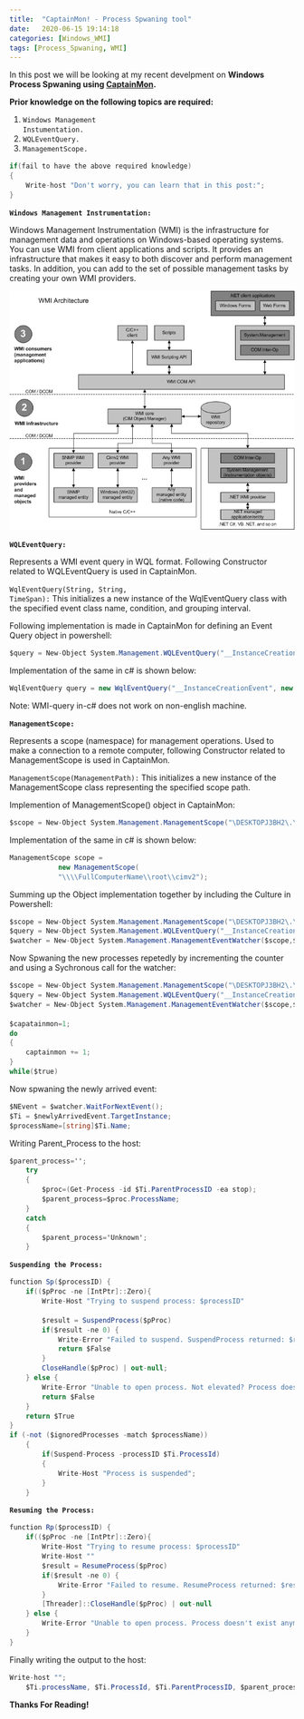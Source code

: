 ```yaml
---
title:  "CaptainMon! - Process Spwaning tool"
date:   2020-06-15 19:14:18
categories: [Windows_WMI]
tags: [Process_Spwaning, WMI]
---
```


In this post we will be looking at my recent develpment on <strong>Windows Process Spwaning using [CaptainMon][linktocaptainmon].</strong>

<strong>Prior knowledge on the following topics are required:</strong>
1. <code class="highlighter-rouge">Windows Management Instumentation.</code>
2. <code class="highlighter-rouge">WQLEventQuery.</code>
3. <code class="highlighter-rouge">ManagementScope.</code>

```c#
if(fail to have the above required knowledge)
{
    Write-host "Don't worry, you can learn that in this post:";
}
```

<p><strong><code class="highlighter-rouge">Windows Management Instrumentation:</code></strong></p>

<p>Windows Management Instrumentation (WMI) is the infrastructure for management data and operations on Windows-based operating systems. You can use WMI from client applications and scripts. It provides an infrastructure that makes it easy to both discover and perform management tasks. In addition, you can add to the set of possible management tasks by creating your own WMI providers.</P>

![alt text](https://github.com/sreeharshabandi/sreeharshabandi.github.io/blob/master/images/posts_images/wmi.jpg?raw=true)

<p><strong><code class="highlighter-rouge">WQLEventQuery:</code></strong></p>

<p>Represents a WMI event query in WQL format. Following Constructor related to WQLEventQuery is used in CaptainMon.</P>

<code class="highlighter-rouge">WqlEventQuery(String, String, TimeSpan):</code> This initializes a new instance of the WqlEventQuery class with the specified event class name, condition, and grouping interval.

<p>Following implementation is made in CaptainMon for defining an Event Query object in powershell:</P>

```c#
$query = New-Object System.Management.WQLEventQuery("__InstanceCreationEvent",$new_process_check_interval,"TargetInstance ISA 'Win32_Process'" );
```
Implementation of the same in c# is shown below:

```c#
WqlEventQuery query = new WqlEventQuery("__InstanceCreationEvent", new TimeSpan(0,0,1), "TargetInstance isa \"Win32_Process\"");
```
Note: WMI-query in-c# does not work on non-english machine.

<p><strong><code class="highlighter-rouge">ManagementScope:</code></strong></p>

<p>Represents a scope (namespace) for management operations. Used to make a connection to a remote computer, following Constructor related to ManagementScope is used in CaptainMon.</p>

<code class="highlighter-rouge">ManagementScope(ManagementPath):</code> This initializes a new instance of the ManagementScope class representing the specified scope path.

<p>Implemention of ManagementScope() object in CaptainMon:</P>

```c#
$scope = New-Object System.Management.ManagementScope("\DESKTOPJ3BH2\.\root\cimV2");
```

Implementation of the same in c# is shown below:

```C#
ManagementScope scope =
            new ManagementScope(
            "\\\\FullComputerName\\root\\cimv2");
```

<p>Summing up the Object implementation together by including the Culture in Powershell:</P>

```c#
$scope = New-Object System.Management.ManagementScope("\DESKTOPJ3BH2\.\root\cimV2");
$query = New-Object System.Management.WQLEventQuery("__InstanceCreationEvent",$new_process_check_interval,"TargetInstance ISA 'Win32_Process'" );
$watcher = New-Object System.Management.ManagementEventWatcher($scope,$query);
```

<p>Now Spwaning the new processes repetedly by incrementing the counter and using a Sychronous call for the watcher:</p>

```c#
$scope = New-Object System.Management.ManagementScope("\DESKTOPJ3BH2\.\root\cimV2");
$query = New-Object System.Management.WQLEventQuery("__InstanceCreationEvent",$new_process_check_interval,"TargetInstance ISA 'Win32_Process'" );
$watcher = New-Object System.Management.ManagementEventWatcher($scope,$query);

$capatainmon=1;
do
{
    captainmon += 1;
}
while($true)
```
<p>Now spwaning the newly arrived event:</p>

```c#
$NEvent = $watcher.WaitForNextEvent();
$Ti = $newlyArrivedEvent.TargetInstance;
$processName=[string]$Ti.Name;
```
<p>Writing Parent_Process to the host:</p>

```c#
$parent_process=''; 
	try 
	{
		$proc=(Get-Process -id $Ti.ParentProcessID -ea stop); 
		$parent_process=$proc.ProcessName;
	} 
	catch 
	{
		$parent_process='Unknown';
	}
```
<p><strong><code class="highlighter-rouge">Suspending the Process:</code></strong></p>

```c#
function Sp($processID) {
	if(($pProc -ne [IntPtr]::Zero){
		Write-Host "Trying to suspend process: $processID"

		$result = SuspendProcess($pProc)
		if($result -ne 0) {
			Write-Error "Failed to suspend. SuspendProcess returned: $result"
			return $False
		}
		CloseHandle($pProc) | out-null;
	} else {
		Write-Error "Unable to open process. Not elevated? Process doesn't exist anymore?"
		return $False
	}
	return $True
}
if (-not ($ignoredProcesses -match $processName))
	{
		if(Suspend-Process -processID $Ti.ProcessId)
		{
			Write-Host "Process is suspended";
		}
	}
```
<p><strong><code class="highlighter-rouge">Resuming the Process:</code></strong></p>

```c#
function Rp($processID) {
	if(($pProc -ne [IntPtr]::Zero){
		Write-Host "Trying to resume process: $processID"
		Write-Host ""
		$result = ResumeProcess($pProc)
		if($result -ne 0) {
			Write-Error "Failed to resume. ResumeProcess returned: $result"
		}
		[Threader]::CloseHandle($pProc) | out-null
	} else {
		Write-Error "Unable to open process. Process doesn't exist anymore?"
	}
}
```

<p>Finally writing the output to the host:</p>

```c#
Write-host "";
	$Ti.processName, $Ti.ProcessId, $Ti.ParentProcessID, $parent_process | Out-File - FilePath .\Output.json
```

<p><strong>Thanks For Reading!</strong></p>

[linktocaptainmon]: https://google.com
